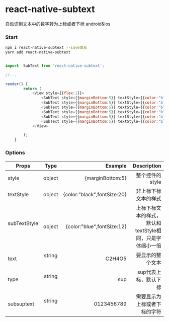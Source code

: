 # react-native-subtext
自动识别文本中的数字转为上标或者下标 android&ios
### Start 

``` bash
npm i react-native-subtext --save或者
yarn add react-native-subtext

```

``` js

import  SubText from 'react-native-subtext';

//...

render() {
        return (
            <View style={{flex:1}}>
                <SubText style={{marginBottom:5}} textStyle={{color:"black",fontSize:20}}  text={"C2H4O5"}></SubText>
                <SubText style={{marginBottom:5}} textStyle={{color:"black",fontSize:20}}  text={"C2H4O5"} type={'sup'}></SubText>
                <SubText style={{marginBottom:5}} textStyle={{color:"black",fontSize:20}} subTextStyle={{color:"red",fontSize:12}}  text={"C6H4O5"}></SubText>
                <SubText style={{marginBottom:5}} textStyle={{color:"black",fontSize:20}} subTextStyle={{color:"blue",fontSize:12}}  text={"ABCDEF"} subsuptext={"BDF"}></SubText>
                <SubText style={{marginBottom:5}} textStyle={{color:"black",fontSize:20}} subTextStyle={{color:"blue",fontSize:12}}  text={"大家好才是真的好"} subsuptext={"好"}></SubText>
                <SubText style={{marginBottom:5}} textStyle={{color:"black",fontSize:20}} subTextStyle={{color:"blue",fontSize:12}}  text={"大家好才是真的好"} subsuptext={"好"} type={'sup'}></SubText>
            </View>

        );
    }

```

### Options
| Props        | Type         | Example  | Description  |
| ------------- |:-------------:| -----:|----------:|
| style     | object | {marginBottom:5} | 整个控件的style |
| textStyle     | object | {color:"black",fontSize:20} | 非上标下标文本的样式 |
| subTextStyle     | object | {color:"blue",fontSize:12} |上标下标文本的样式，默认和textStyle相同，只是字体缩小一倍  |
| text      | string      |  C2H4O5 | 要显示的整个文本 |
| type | string     |    sup | sup代表上标，默认下标 |
| subsuptext | string     |    0123456789 | 需要显示为上标或者下标的字符 |
